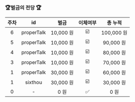 ### 🏆벌금의 전당 🏆

| 주차 | id | 벌금 | 이체여부 | 총 누적 |
|:--:|:---:|:---:|:---:|:----:|
| 6 | properTalk | 10,000 원| ☑️ | 100,000 원|
| 5 | properTalk | 10,000 원| ☑️ | 90,000 원|
| 4 | properTalk | 10,000 원| ☑️ | 80,000 원|
| 3 | properTalk | 10,000 원| ☑️ | 70,000 원|
| 1 | properTalk | 30,000 원| ☑️ | 60,000 원|
| 1 | sixthou | 30,000 원| ☑️ | 30,000 원|
| 0 | - | 0 원| ✅ | 0 원|
